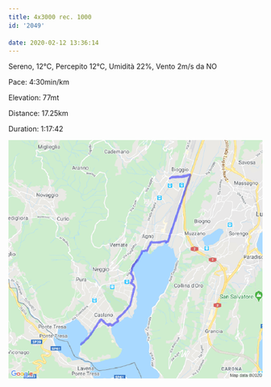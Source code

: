 ```yaml
---
title: 4x3000 rec. 1000
id: '2049'

date: 2020-02-12 13:36:14
---
```


Sereno, 12°C, Percepito 12°C, Umidità 22%, Vento 2m/s da NO

Pace: 4:30min/km

Elevation: 77mt

Distance: 17.25km

Duration: 1:17:42

![image](/images/2021/08/20200212-activity-map.png)
